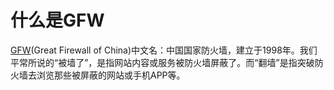# 什么是GFW
[GFW](https://zh.wikipedia.org/zh-cn/%E9%98%B2%E7%81%AB%E9%95%BF%E5%9F%8E)(Great Firewall of China)中文名：中国国家防火墙，建立于1998年。我们平常所说的“被墙了”，是指网站内容或服务被防火墙屏蔽了。而“翻墙”是指突破防火墙去浏览那些被屏蔽的网站或手机APP等。



